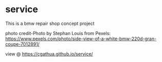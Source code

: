 # service
 This is a bmw repair shop concept project

 photo credit-Photo by Stephan Louis from Pexels: https://www.pexels.com/photo/side-view-of-a-white-bmw-220d-gran-coupe-7012891/

 view @ https://cgathua.github.io/service/
